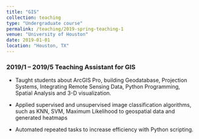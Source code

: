 ```yaml
---
title: "GIS"
collection: teaching
type: "Undergraduate course"
permalink: /teaching/2019-spring-teaching-1
venue: "University of Houston"
date: 2019-01-01
location: "Houston, TX"
---
```


### 2019/1 – 2019/5 Teaching Assistant for GIS

* Taught students about ArcGIS Pro, building Geodatabase, Projection Systems, Integrating Remote Sensing Data, Python Programming, Spatial Analysis and 3-D visualization.

* Applied supervised and unsupervised image classification algorithms, such as KNN, SVM, Maximum
Likelihood to geospatial data and generated heatmaps

* Automated repeated tasks to increase efficiency with Python scripting.